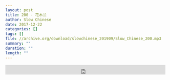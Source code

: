 ```yaml
---
layout: post
title: 200 - 花木兰
author: Slow Chinese
date: 2017-12-22
categories: []
tags: []
file: //archive.org/download/slowchinese_201909/Slow_Chinese_200.mp3
summary: ""
duration: ""
length: ""
---
```


<iframe src="https://archive.org/embed/slowchinese_201909/Slow_Chinese_200.mp3" width="500" height="30" frameborder="0" webkitallowfullscreen="true" mozallowfullscreen="true" allowfullscreen></iframe>
